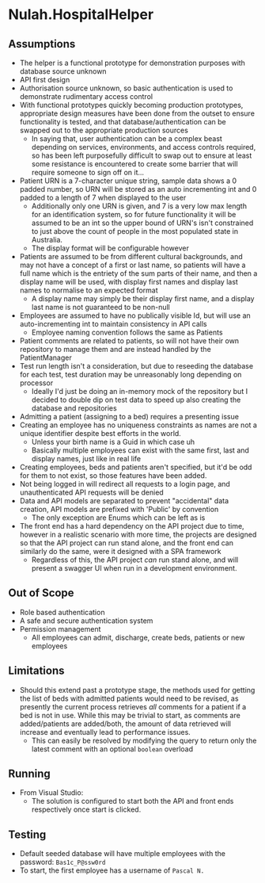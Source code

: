 # Nulah.HospitalHelper

## Assumptions

- The helper is a functional prototype for demonstration purposes with database source unknown
- API first design
- Authorisation source unknown, so basic authentication is used to demonstrate rudimentary access control
- With functional prototypes quickly becoming production prototypes, appropriate design measures have been done from the outset to ensure functionality is tested, and that database/authentication can be swapped out to the appropriate production sources
	- In saying that, user authentication can be a complex beast depending on services, environments, and access controls required, so has been left purposefully difficult to swap out to ensure at least some resistance is encountered to create some barrier that will require someone to sign off on it...
- Patient URN is a 7-character unique string, sample data shows a 0 padded number, so URN will be stored as an auto incrementing int and 0 padded to a length of 7 when displayed to the user
	- Additionally only one URN is given, and 7 is a very low max length for an identification system, so for future functionality it will be assumed to be an int so the upper bound of URN's isn't constrained to just above the count of people in the most populated state in Australia.
	- The display format will be configurable however
- Patients are assumed to be from different cultural backgrounds, and may not have a concept of a first or last name, so patients will have a full name which is the entriety of the sum parts of their name, and then a display name will be used, with display first names and display last names to normalise to an expected format
	- A display name may simply be their display first name, and a display last name is not guaranteed to be non-null
- Employees are assumed to have no publically visible Id, but will use an auto-incrementing int to maintain consistency in API calls
	- Employee naming convention follows the same as Patients
- Patient comments are related to patients, so will not have their own repository to manage them and are instead handled by the PatientManager
- Test run length isn't a consideration, but due to reseeding the database for each test, test duration may be unreasonably long depending on processor
	- Ideally I'd just be doing an in-memory mock of the repository but I decided to double dip on test data to speed up also creating the database and repositories
- Admitting a patient (assigning to a bed) requires a presenting issue
- Creating an employee has no uniqueness constraints as names are not a unique identifier despite best efforts in the world.
	- Unless your birth name is a Guid in which case uh
	- Basically multiple employees can exist with the same first, last and display names, just like in real life
- Creating employees, beds and patients aren't specified, but it'd be odd for them to not exist, so those features have been added.
- Not being logged in will redirect all requests to a login page, and unauthenticated API requests will be denied
- Data and API models are separated to prevent "accidental" data creation, API models are prefixed with 'Public' by convention
	- The only exception are Enums which can be left as is
- The front end has a hard dependency on the API project due to time, however in a realistic scenario with more time, the projects are designed so that the API project can run stand alone, and the front end can similarly do the same, were it designed with a SPA framework
	- Regardless of this, the API project _can_ run stand alone, and will present a swagger UI when run in a development environment.

## Out of Scope

- Role based authentication
- A safe and secure authentication system
- Permission management
	- All employees can admit, discharge, create beds, patients or new employees

## Limitations

- Should this extend past a prototype stage, the methods used for getting the list of beds with admitted patients would need to be revised, as presently the current process retrieves _all_ comments for a patient if a bed is not in use. While this may be trivial to start, as comments are added/patients are added/both, the amount of data retrieved will increase and eventually lead to performance issues.
	- This can easily be resolved by modifying the query to return only the latest comment with an optional `boolean` overload


## Running

- From Visual Studio:
	- The solution is configured to start both the API and front ends respectively once start is clicked.

## Testing

- Default seeded database will have multiple employees with the password: `Bas1c_P@ssw0rd`
- To start, the first employee has a username of `Pascal N.`